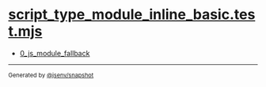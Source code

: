 # [script_type_module_inline_basic.test.mjs](../script_type_module_inline_basic.test.mjs)


- [0_js_module_fallback](0_js_module_fallback/0_js_module_fallback.md)

---

<sub>
  Generated by <a href="https://github.com/jsenv/core/tree/main/packages/independent/snapshot">@jsenv/snapshot</a>
</sub>
